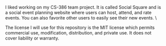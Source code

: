 I liked working on my CS-386 team project. It is called Social Square and is a social event planning website where users can host, attend, and rate events. You can also favorite other users to easily see their new events. \


The license I will use for this repository is the MIT license which permits commercial use, modification, distribution, and private use. It does not cover liability or warranty.